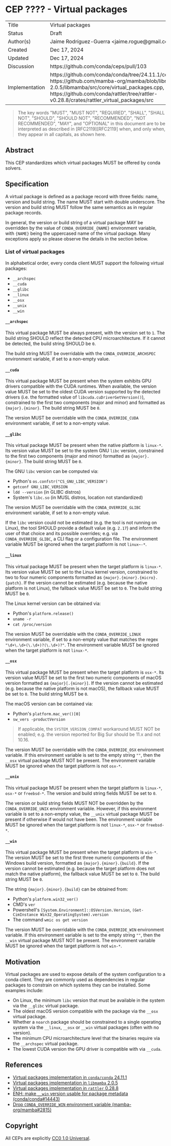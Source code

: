 # CEP ???? - Virtual packages

<table>
<tr><td> Title </td><td> Virtual packages </td>
<tr><td> Status </td><td> Draft </td></tr>
<tr><td> Author(s) </td><td> Jaime Rodríguez-Guerra &lt;jaime.rogue@gmail.com&gt;</td></tr>
<tr><td> Created </td><td> Dec 17, 2024</td></tr>
<tr><td> Updated </td><td> Dec 17, 2024</td></tr>
<tr><td> Discussion </td><td> https://github.com/conda/ceps/pull/103 </td></tr>
<tr><td> Implementation </td><td> https://github.com/conda/conda/tree/24.11.1/conda/plugins/virtual_packages, https://github.com/mamba-org/mamba/blob/libmamba-2.0.5/libmamba/src/core/virtual_packages.cpp, https://github.com/conda/rattler/tree/rattler-v0.28.8/crates/rattler_virtual_packages/src </td></tr>
</table>

> The key words "MUST", "MUST NOT", "REQUIRED", "SHALL", "SHALL NOT", "SHOULD", "SHOULD NOT",
  "RECOMMENDED", "NOT RECOMMENDED", "MAY", and "OPTIONAL" in this document are to be interpreted as
  described in [RFC2119][RFC2119] when, and only when, they appear in all capitals, as shown here.

## Abstract

This CEP standardizes which virtual packages MUST be offered by conda solvers.

## Specification

A virtual package is defined as a package record with three fields: name, version and build string.
The name MUST start with double underscore. The version and build string MUST follow the same semantics as in regular package records.

In general, the version or build string of a virtual package MAY be overridden by the value of `CONDA_OVERRIDE_{NAME}` environment variable, with `{NAME}` being the uppercased name of the virtual package. Many exceptions apply so please observe the details in the section below.

### List of virtual packages

In alphabetical order, every conda client MUST support the following virtual packages:

- `__archspec`
- `__cuda`
- `__glibc`
- `__linux`
- `__osx`
- `__unix`
- `__win`

#### `__archspec`

This virtual package MUST be always present, with the version set to `1`. The build string SHOULD reflect the detected CPU microarchitecture. If it cannot be detected, the build string SHOULD be `0`.

The build string MUST be overridable with the `CONDA_OVERRIDE_ARCHSPEC` environment variable, if set to a non-empty value.

#### `__cuda`

This virtual package MUST be present when the system exhibits GPU drivers compatible with the CUDA runtimes. When available, the version value MUST be set to the oldest CUDA version supported by the detected drivers (i.e. the formatted value of `libcuda.cuDriverGetVersion()`), constrained to the first two components (major and minor) and formatted as `{major}.{minor}`. The build string MUST be `0`.

The version MUST be overridable with the `CONDA_OVERRIDE_CUDA` environment variable, if set to a non-empty value.

#### `__glibc`

This virtual package MUST be present when the native platform is `linux-*`. Its version value MUST be set to the system GNU `libc` version, constrained to the first two components (major and minor) formatted as `{major}.{minor}`. The build string MUST be `0`.

The GNU `libc` version can be computed via:

- Python's `os.confstr("CS_GNU_LIBC_VERSION")`
- `getconf GNU_LIBC_VERSION`
- `ldd --version` (in GLIBC distros)
- System's `libc.so` (in MUSL distros, location not standardized)

The version MUST be overridable with the `CONDA_OVERRIDE_GLIBC` environment variable, if set to a non-empty value.

If the `libc` version could not be estimated (e.g. the tool is not running on Linux), the tool SHOULD provide a default value (e.g. `2.17`) and inform the user of that choice and its possible overrides; e.g. via `CONDA_OVERRIDE_GLIBC`, a CLI flag or a configuration file. The environment variable MUST be ignored when the target platform is not `linux~-*`.

#### `__linux`

This virtual package MUST be present when the target platform is `linux-*`. Its version value MUST be set to the Linux kernel version, constrained to two to four numeric components formatted as `{major}.{minor}.{micro}.{patch}`. If the version cannot be estimated (e.g. because the native platform is not Linux), the fallback value MUST be set to `0`. The build string MUST be `0`.

The Linux kernel version can be obtained via:

* Python's `platform.release()`
* `uname -r`
* `cat /proc/version`

The version MUST be overridable with the `CONDA_OVERRIDE_LINUX` environment variable, if set to a non-empty value that matches the regex `"\d+\.\d+(\.\d+)?(\.\d+)?"`. The environment variable MUST be ignored when the target platform is not `linux-*`.

#### `__osx`

This virtual package MUST be present when the target platform is `osx-*`. Its version value MUST be set to the first two numeric components of macOS version formatted as `{major}[.{minor}]`. If the version cannot be estimated (e.g. because the native platform is not macOS), the fallback value MUST be set to `0`. The build string MUST be `0`.

The macOS version can be contained via:

- Python's `platform.mac_ver()[0]`
- `sw_vers -productVersion`

> If applicable, the `SYSTEM_VERSION_COMPAT` workaround MUST NOT be enabled; e.g. the version reported for Big Sur should be 11.x and not 10.16.

The version MUST be overridable with the `CONDA_OVERRIDE_OSX` environment variable. If this environment variable is set to the empty string `""`, then the `__osx` virtual package MUST NOT be present. The environment variable MUST be ignored when the target platform is not `osx-*`.

#### `__unix`

This virtual package MUST be present when the target platform is `linux-*`, `osx-*` or `freebsd-*`. The version and build string fields MUST be set to `0`.

The version or build string fields MUST NOT be overridden by the `CONDA_OVERRIDE_UNIX` environment variable. However, if this environment variable is set to a non-empty value, the `__unix` virtual package MUST be present if otherwise if would not have been. The environment variable MUST be ignored when the target platform is not `linux-*`, `osx-*` or `freebsd-*`.

#### `__win`

This virtual package MUST be present when the target platform is `win-*`. The version MUST be set to the first three numeric components of the Windows build version, formatted as `{major}.{minor}.{build}`. If the version cannot be estimated (e.g. because the target platform does not match the native platform), the fallback value MUST be set to `0`. The build string MUST be `0`.

The string `{major}.{minor}.{build}` can be obtained from:

- Python's `platform.win32_ver()`
- CMD's `ver`
- Powershell's `[System.Environment]::OSVersion.Version`, `(Get-CimInstance Win32_OperatingSystem).version`
- The command `wmic os get version`

The version MUST be overridable with the `CONDA_OVERRIDE_WIN` environment variable. If this environment variable is set to the empty string `""`, then the `__win` virtual package MUST NOT be present. The environment variable MUST be ignored when the target platform is not `win-*`.

## Motivation

Virtual packages are used to expose details of the system configuration to a conda client. They are commonly used as dependencies in regular packages to constrain on which systems they can be installed. Some examples include:

* On Linux, the minimum `libc` version that must be available in the system via the `__glibc` virtual package.
* The oldest macOS version compatible with the package via the `__osx` virtual package.
* Whether a `noarch` package should be constrained to a single operating system via the `__linux`, `__osx` or `__win` virtual packages (often with no version).
* The minimum CPU microarchitecture level that the binaries require via the `__archspec` virtual package.
* The lowest CUDA version the GPU driver is compatible with via `__cuda`.

## References

* [Virtual packages implementation in `conda/conda` 24.11.1](https://github.com/conda/conda/tree/24.11.1/conda/plugins/virtual_packages)
* [Virtual packages implementation in `libmamba` 2.0.5](https://github.com/mamba-org/mamba/blob/libmamba-2.0.5/libmamba/src/core/virtual_packages.cpp)
* [Virtual packages implementation in `rattler` 0.28.8](https://github.com/conda/rattler/tree/rattler-v0.28.8/crates/rattler_virtual_packages/src)
* [ENH: make `__win` version usable for package metadata (conda/conda#14443)](https://github.com/conda/conda/issues/14443)
* [Drop `CONDA_OVERRIDE_WIN` environment variable (mamba-org/mamba#2815)](https://github.com/mamba-org/mamba/pull/2815)

## Copyright

All CEPs are explicitly [CC0 1.0 Universal](https://creativecommons.org/publicdomain/zero/1.0/).
